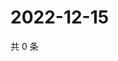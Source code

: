 # 2022-12-15

共 0 条

<!-- BEGIN WEIBO -->
<!-- 最后更新时间 Thu Dec 15 2022 07:14:13 GMT+0800 (China Standard Time) -->

<!-- END WEIBO -->
